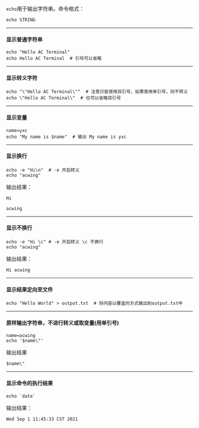 `echo`用于输出字符串。命令格式：

```
echo STRING
```

***

#### 显示普通字符串

```
echo "Hello AC Terminal"
echo Hello AC Terminal  # 引号可以省略
```

***

#### 显示转义字符

```
echo "\"Hello AC Terminal\""  # 注意只能使用双引号，如果使用单引号，则不转义
echo \"Hello AC Terminal\"  # 也可以省略双引号
```

***

#### 显示变量

```
name=yxc
echo "My name is $name"  # 输出 My name is yxc
```

***

#### 显示换行

```
echo -e "Hi\n"  # -e 开启转义
echo "acwing"
```

输出结果：
```
Hi

acwing
```

***

#### 显示不换行

```
echo -e "Hi \c" # -e 开启转义 \c 不换行
echo "acwing"
```

输出结果：
```
Hi acwing
```

***

#### 显示结果定向至文件

```
echo "Hello World" > output.txt  # 将内容以覆盖的方式输出到output.txt中
```

***

#### 原样输出字符串，不进行转义或取变量(用单引号)

```
name=acwing
echo '$name\"'
```

输出结果
```
$name\"
```

***

#### 显示命令的执行结果

```
echo `date`
```

输出结果：
```
Wed Sep 1 11:45:33 CST 2021
```